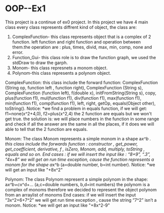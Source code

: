 # OOP--Ex1
This project is a continue of ex0 project. 
In this project we have 4 main class every class represents diffrent kind of object, the class are:
1. ComplexFunction- this class represents object that is a complex of 2 function. left function and right function and operation between
them.the operation are : plus, times, divid, max, min, comp, none and error. 
2. Function_Gui- this class role is to draw the function graph, we used the stdDraw to draw the garph. 
3. Monom- this class represnets a monom object.
4. Polynom-this class represents a polynom object. 

ComplexFunction:
this class include the forward function: ComplexFunction (String op, function left , function right),  ComplexFunction (String s),
ComplexFunction (function left), f(double x), initFromString(String s), copy, plus(function f1), mul(function f1), div(function f1), 
max(function f1), min(function f1), comp(function f1), left, right, getOp, equals(Object other), toString(). 
Notice: 
*we find a problem in equals function, if we will get:
f1=none(x^2+4,0), f2=plus(x^2,4) 
the 2 function are equals but we won't get true.
the solution is: we will place numbers in the function in some range and check if all the answer are the same in all the places,
if it does we will able to tell that
the 2 function are equals. 

Monom:
The class Monom  represents  a simple monom in a shape a*x^b . this class include the forwards function :
constructor , get_power, get_coefficient, derivative, f , isZero, 
Monom, add, multiply, toString , equals and so on. 
End cases : if we will insert the input  like : “8+9”, “.3”, “4x+8” we will get an run time exception,
cause the function represents a monom for the shape a*x^b (a=double number, b=int number).
Notice:
*we will get an input like "+8x^2"

Polynom:
The class Polynom represent a simple polynom in the shape:
a*x^b+c*x^d+… (a,c=double numbers, b,d=int numbers)  the polynom is a complex of monoms therefore we decided to represent the object polynom from an arraylist of monoms 
End cases: if we will insert the input “3x^2+6+7^2” we will get run time exception , cause the string “7^2” isn’t a monom.
Notice:
*we will get an input like "+8x^2-9"



